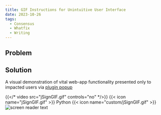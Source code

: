 ```yaml
---
title: GIF Instructions for Unintuitive User Interface
date: 2023-10-26
tags:
  - Consensus
  - Whatfix
  - Writing
---
```


## Problem

## Solution

A visual demonstration of vital web-app functionality presented only to impacted users via [plugin popup](https://drive.google.com/file/d/1M6-qfvQiQeJNT44Zo1Nrqeso4fRUjaZT/view?usp=sharing)

{{</* video src="jSignGIF.gif" controls="no" */>}}
{{< icon name="jSignGIF.gif" >}} Python
{{< icon name="custom/jSignGIF.gif" >}}
![screen reader text](jSignGIF.gif "caption")

<!--more-->
